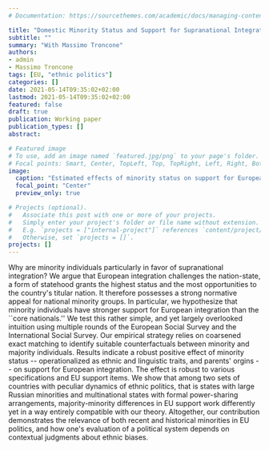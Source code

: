 ```yaml
---
# Documentation: https://sourcethemes.com/academic/docs/managing-content/

title: "Domestic Minority Status and Support for Supranational Integration"
subtitle: ""
summary: "With Massimo Troncone"
authors: 
- admin
- Massimo Troncone
tags: [EU, "ethnic politics"]
categories: []
date: 2021-05-14T09:35:02+02:00
lastmod: 2021-05-14T09:35:02+02:00
featured: false
draft: true
publication: Working paper
publication_types: []
abstract: 

# Featured image
# To use, add an image named `featured.jpg/png` to your page's folder.
# Focal points: Smart, Center, TopLeft, Top, TopRight, Left, Right, BottomLeft, Bottom, BottomRight.
image:
  caption: "Estimated effects of minority status on support for European integration"
  focal_point: "Center"
  preview_only: true

# Projects (optional).
#   Associate this post with one or more of your projects.
#   Simply enter your project's folder or file name without extension.
#   E.g. `projects = ["internal-project"]` references `content/project/deep-learning/index.md`.
#   Otherwise, set `projects = []`.
projects: []
---
```


Why are minority individuals particularly in favor of supranational integration? We argue that European integration challenges the nation-state, a form of statehood grants the highest status and the most opportunities to the country's titular nation. It therefore possesses a strong normative appeal for national minority groups. In particular, we hypothesize that minority individuals have stronger support for European integration than the ``core nationals.'' We test this rather simple, and yet largely overlooked intuition using multiple rounds of the European Social Survey and the International Social Survey. Our empirical strategy relies on coarsened exact matching to identify suitable counterfactuals between minority and majority individuals. Results indicate a robust positive effect of minority status -- operationalized as ethnic and linguistic traits, and parents' orgins -- on support for European integration. The effect is robust to various specifications and EU support items. We show that among two sets of countries with peculiar dynamics of ethnic politics, that is states with large Russian minorities and multinational states with formal power-sharing arrangements, majority-minority differences in EU support work differently yet in a way entirely compatible with our theory. Altogether, our contribution demonstrates the relevance of both recent and historical minorities in EU politics, and how one's evaluation of a political system depends on contextual judgments about ethnic biases.